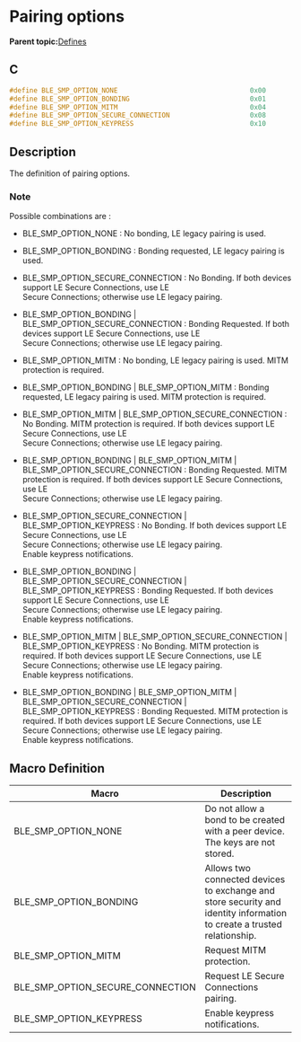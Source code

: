 # Pairing options

**Parent topic:**[Defines](GUID-8C116D0F-C421-409F-9AB8-6CF140580F8B.md)

## C

```c
#define BLE_SMP_OPTION_NONE                                 0x00
#define BLE_SMP_OPTION_BONDING                              0x01
#define BLE_SMP_OPTION_MITM                                 0x04
#define BLE_SMP_OPTION_SECURE_CONNECTION                    0x08
#define BLE_SMP_OPTION_KEYPRESS                             0x10
```

## Description

The definition of pairing options.

### Note

Possible combinations are :

-   BLE\_SMP\_OPTION\_NONE : No bonding, LE legacy pairing is used.

-   BLE\_SMP\_OPTION\_BONDING : Bonding requested, LE legacy pairing is used.

-   BLE\_SMP\_OPTION\_SECURE\_CONNECTION : No Bonding. If both devices support LE Secure Connections, use LE<br />Secure Connections; otherwise use LE legacy pairing.

-   BLE\_SMP\_OPTION\_BONDING \| BLE\_SMP\_OPTION\_SECURE\_CONNECTION : Bonding Requested. If both devices support LE Secure Connections, use LE<br />Secure Connections; otherwise use LE legacy pairing.

-   BLE\_SMP\_OPTION\_MITM : No bonding, LE legacy pairing is used. MITM protection is required.

-   BLE\_SMP\_OPTION\_BONDING \| BLE\_SMP\_OPTION\_MITM : Bonding requested, LE legacy pairing is used. MITM protection is required.

-   BLE\_SMP\_OPTION\_MITM \| BLE\_SMP\_OPTION\_SECURE\_CONNECTION : No Bonding. MITM protection is required. If both devices support LE Secure Connections, use LE<br />Secure Connections; otherwise use LE legacy pairing.

-   BLE\_SMP\_OPTION\_BONDING \| BLE\_SMP\_OPTION\_MITM \| BLE\_SMP\_OPTION\_SECURE\_CONNECTION : Bonding Requested. MITM protection is required. If both devices support LE Secure Connections, use LE<br />Secure Connections; otherwise use LE legacy pairing.

-   BLE\_SMP\_OPTION\_SECURE\_CONNECTION \| BLE\_SMP\_OPTION\_KEYPRESS : No Bonding. If both devices support LE Secure Connections, use LE<br />Secure Connections; otherwise use LE legacy pairing.<br />Enable keypress notifications.

-   BLE\_SMP\_OPTION\_BONDING \| BLE\_SMP\_OPTION\_SECURE\_CONNECTION \| BLE\_SMP\_OPTION\_KEYPRESS : Bonding Requested. If both devices support LE Secure Connections, use LE<br />Secure Connections; otherwise use LE legacy pairing.<br />Enable keypress notifications.

-   BLE\_SMP\_OPTION\_MITM \| BLE\_SMP\_OPTION\_SECURE\_CONNECTION \| BLE\_SMP\_OPTION\_KEYPRESS : No Bonding. MITM protection is required. If both devices support LE Secure Connections, use LE<br />Secure Connections; otherwise use LE legacy pairing.<br />Enable keypress notifications.

-   BLE\_SMP\_OPTION\_BONDING \| BLE\_SMP\_OPTION\_MITM \| BLE\_SMP\_OPTION\_SECURE\_CONNECTION \| BLE\_SMP\_OPTION\_KEYPRESS : Bonding Requested. MITM protection is required. If both devices support LE Secure Connections, use LE<br />Secure Connections; otherwise use LE legacy pairing.<br />Enable keypress notifications.


## Macro Definition

|Macro|Description|
|-----|-----------|
|BLE\_SMP\_OPTION\_NONE|Do not allow a bond to be created with a peer device. The keys are not stored.|
|BLE\_SMP\_OPTION\_BONDING|Allows two connected devices to exchange and store security and identity information to create a trusted relationship.|
|BLE\_SMP\_OPTION\_MITM|Request MITM protection.|
|BLE\_SMP\_OPTION\_SECURE\_CONNECTION|Request LE Secure Connections pairing.|
|BLE\_SMP\_OPTION\_KEYPRESS|Enable keypress notifications.|

